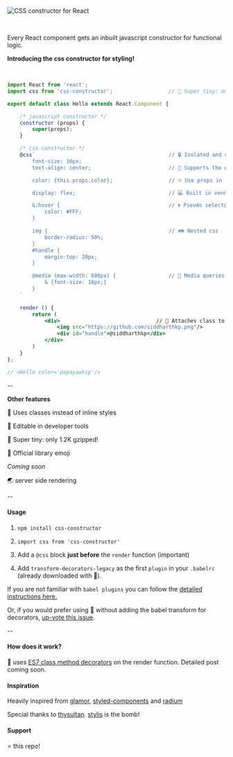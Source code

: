![CSS constructor for React](https://raw.githubusercontent.com/siddharthkp/css-constructor/master/header.png)

&nbsp;

Every React component gets an inbuilt javascript constructor for functional logic.

**Introducing the css constructor for styling!**

&nbsp;
&nbsp;

```jsx
import React from 'react';
import css from 'css-constructor';                  // 👶 Super tiny: only 1.2K gzipped!

export default class Hello extends React.Component {

    /* javascript constructor */
    constructor (props) {
        super(props);
    }

    /* css constructor */                           
    @css`                                           // 🔒 Isolated and co-located
        font-size: 16px;                            
        text-align: center;                         // 🎀 Supports the entirety of CSS

        color: {this.props.color};                  // 🔥 Use props in css

        display: flex;                              // 💻 Built in vendor prefixing

        &:hover {                                   // 🌀 Pseudo selectors
            color: #FFF;
        }

        img {                                       // 👪 Nested css
            border-radius: 50%;
        }
        #handle {
            margin-top: 20px;
        }

        @media (max-width: 600px) {                 // 📱 Media queries support
            & {font-size: 18px;}
        }
    `

    render () {
        return (
            <div>                               // 🔼 Attaches class to the highest element
                <img src="https://github.com/siddharthkp.png"/>
                <div id="handle">@siddharthkp</div>
            </div>
        )
    }
};

// <Hello color='papayawhip'/>

```

--

**Other features**

🙋 Uses classes instead of inline styles

🔧 Editable in developer tools

👶 Super tiny: only 1.2K gzipped!

💄 Official library emoji

*Coming soon*

🌏 server side rendering

--

#### Usage

1. `npm install css-constructor`

2. `import css from 'css-constructor'`

3. Add a `@css` block **just before** the `render` function (important)

4. Add `transform-decorators-legacy` as the first `plugin` in your `.babelrc` (already downloaded with 💄).

If you are not familiar with `babel plugins` you can follow the [detailed instructions here.](https://github.com/loganfsmyth/babel-plugin-transform-decorators-legacy#installation--usage)

Or, if you would prefer using 💄 without adding the babel transform for decorators, [up-vote this issue](https://github.com/siddharthkp/css-constructor/issues/1).

--

#### How does it work?

💄 uses [ES7 class method decorators](https://github.com/wycats/javascript-decorators) on the render function.
Detailed post coming soon.

#### Inspiration

Heavily inspired from [glamor](https://github.com/threepointone/glamor), [styled-components](https://github.com/styled-components/styled-components) and [radium](https://github.com/FormidableLabs/radium)

Special thanks to [thysultan](https://twitter.com/thysultan). [stylis](https://github.com/thysultan/stylis.js) is the bomb!

#### Support

⭐️ this repo!
